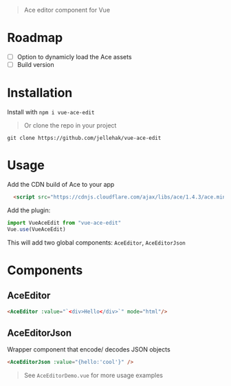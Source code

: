 > Ace editor component for Vue

# Roadmap
- [ ] Option to dynamicly load the Ace assets
- [ ] Build version

# Installation
Install with `npm i vue-ace-edit`
> Or clone the repo in your project
```
git clone https://github.com/jellehak/vue-ace-edit
```

# Usage
Add the CDN build of Ace to your app
```html
  <script src="https://cdnjs.cloudflare.com/ajax/libs/ace/1.4.3/ace.min.js"></script>
```

Add the plugin: 
```js
import VueAceEdit from "vue-ace-edit"
Vue.use(VueAceEdit)
```

This will add two global components: `AceEditor`, `AceEditorJson`

# Components
## AceEditor
```html
<AceEditor :value="`<div>Hello</div>`" mode="html"/>
```

## AceEditorJson
Wrapper component that encode/ decodes JSON objects
```html
<AceEditorJson :value="{hello:'cool'}" />
```

> See `AceEditorDemo.vue` for more usage examples
